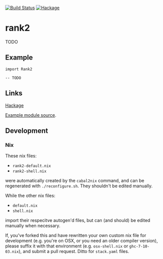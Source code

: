 [![Build Status](https://secure.travis-ci.org/sboosali/rank2.svg)](http://travis-ci.org/sboosali/rank2)
[![Hackage](https://img.shields.io/hackage/v/rank2.svg)](https://hackage.haskell.org/package/rank2)

# rank2

TODO 

## Example

```
import Rank2

-- TODO
```

## Links

[Hackage](https://hackage.haskell.org/package/rank2)

[Example module source](https://hackage.haskell.org/package/rank2/docs/src/Rank2-Example.html). 

## Development

### Nix

These nix files:

* `rank2-default.nix` 
* `rank2-shell.nix` 

were automatically created by the `cabal2nix` command, and can be regenerated with `./reconfigure.sh`. They shouldn't be edited manually. 

While the other nix files:

* `default.nix` 
* `shell.nix` 

import their respecitve autogen'd files, but can (and should) be edited manually when necessary. 

If, you've forked this and have rewritten your own custom nix file for development (e.g. you're on OSX, or you need an older compiler version), please suffix it with that environment (e.g. `osx-shell.nix` or `ghc-7-10-03.nix`), and submit a pull request. Ditto for `stack.yaml` files. 

